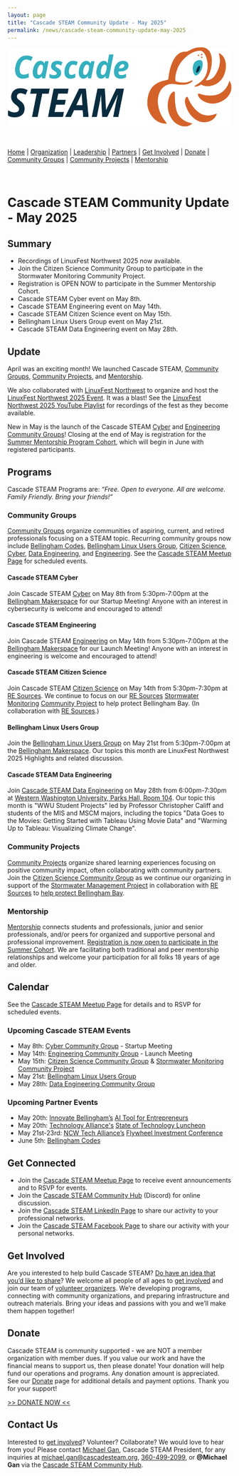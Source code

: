 ```yaml
---
layout: page
title: "Cascade STEAM Community Update - May 2025"
permalink: /news/cascade-steam-community-update-may-2025
---
```

<style>
  .header {
	display: none;
  }
  .footer {
	display: none;
  }
</style>

<p align="center"><img src="/assets/images/Cascade_STEAM_horizontal_logo_primary.svg" width="600" height="178" /></p>

<br>

[Home](/) | [Organization](/organization) | [Leadership](/leadership) | [Partners](/partners) | [Get Involved](/get-involved) | [Donate](/donate) | [Community Groups](/community-groups) | [Community Projects](/community-projects) | [Mentorship](/mentorship)

<br>

# Cascade STEAM Community Update - May 2025

## Summary

* Recordings of LinuxFest Northwest 2025 now available.
* Join the Citizen Science Community Group to participate in the Stormwater Monitoring Community Project.  
* Registration is OPEN NOW to participate in the Summer Mentorship Cohort.
* Cascade STEAM Cyber event on May 8th.
* Cascade STEAM Engineering event on May 14th.
* Cascade STEAM Citizen Science event on May 15th.  
* Bellingham Linux Users Group event on May 21st.
* Cascade STEAM Data Engineering event on May 28th.

## Update

April was an exciting month! We launched Cascade STEAM, [Community Groups](/community-groups), [Community Projects](/community-projects), and [Mentorship](/mentorship).

We also collaborated with [LinuxFest Northwest](https://lfnw.org) to organize and host the [LinuxFest Northwest 2025 Event](https://lfnw.org/schedule/). It was a blast! See the [LinuxFest Northwest 2025 YouTube Playlist](https://www.youtube.com/playlist?list=PLjDc7gDlIASRAcG0cxWYOnNGwFnykUMNZ) for recordings of the fest as they become available.

New in May is the launch of the Cascade STEAM [Cyber](/cyber) and [Engineering](/engineering) [Community Groups](/engineering)! Closing at the end of May is registration for the [Summer Mentorship Program Cohort](/mentorship), which will begin in June with registered participants.

## Programs

Cascade STEAM Programs are: *“Free. Open to everyone. All are welcome. Family Friendly. Bring your friends\!”*

### Community Groups

[Community Groups](https://cascadesteam.org/community-groups) organize communities of aspiring, current, and retired professionals focusing on a STEAM topic. Recurring community groups now include [Bellingham Codes](https://bellingham.codes), [Bellingham Linux Users Group](https://blug.org), [Citizen Science](/citizen-science), [Cyber](/cyber), [Data Engineering](/data-engineering), and [Engineering](/engineering). See the [Cascade STEAM Meetup Page](https://meetup.com/cascadesteam) for scheduled events.

#### Cascade STEAM Cyber

Join Cascade STEAM [Cyber](/cyber) on May 8th from 5:30pm-7:00pm at the [Bellingham Makerspace](https://bellinghammakerspace.org) for our Startup Meeting! Anyone with an interest in cybersecurity is welcome and encouraged to attend\!

#### Cascade STEAM Engineering

Join Cascade STEAM [Engineering](/engineering) on May 14th from 5:30pm-7:00pm at the [Bellingham Makerspace](https://bellinghammakerspace.org) for our Launch Meeting! Anyone with an interest in engineering is welcome and encouraged to attend\!

#### Cascade STEAM Citizen Science

Join Cascade STEAM [Citizen Science](/citizen-science) on May 14th from 5:30pm-7:30pm at [RE Sources](https://re-sources.org). We continue to focus on our [RE Sources](https://re-sources.org) [Stormwater Monitoring](https://www.re-sources.org/2024/06/three-years-of-bellingham-stormwater-monitoring-reveals-pollution-hotspots-including-taylor-dock/) [Community Project](https://cascadesteam.org/community-projects) to help protect Bellingham Bay. (In collaboration with [RE Sources](https://re-sources.org).)

#### Bellingham Linux Users Group

Join the [Bellingham Linux Users Group](/blug) on May 21st from 5:30pm-7:00pm at the [Bellingham Makerspace](https://bellinghammakerspace.org). Our topics this month are LinuxFest Northwest 2025 Highlights and related discussion.

#### Cascade STEAM Data Engineering

Join [Cascade STEAM Data Engineering](/data-engineering) on May 28th from 6:00pm-7:30pm at [Western Washington University, Parks Hall, Room 104](https://cbe.wwu.edu). Our topic this month is "WWU Student Projects" led by Professor Christopher Califf and students of the MIS and MSCM majors, including the topics "Data Goes to the Movies: Getting Started with Tableau Using Movie Data" and "Warming Up to Tableau: Visualizing Climate Change".

### Community Projects

[Community Projects](https://cascadesteam.org/community-projects) organize shared learning experiences focusing on positive community impact, often collaborating with community partners. Join the [Citizen Science Community Group](/citizen-science) as we continue our organizing in support of the [Stormwater Management Project](/community-projects) in collaboration with [RE Sources](https://re-sources.org) to [help protect Bellingham Bay](https://www.re-sources.org/2024/06/three-years-of-bellingham-stormwater-monitoring-reveals-pollution-hotspots-including-taylor-dock/).

### Mentorship

[Mentorship](/mentorship) connects students and professionals, junior and senior professionals, and/or peers for organized and supportive personal and professional improvement. [Registration is now open to participate in the Summer Cohort](http://mentorship-registration.cascadesteam.org). We are facilitating both traditional and peer mentorship relationships and welcome your participation for all folks 18 years of age and older.

## Calendar

See the [Cascade STEAM Meetup Page](https://meetup.com/cascadesteam) for details and to RSVP for scheduled events.

### Upcoming Cascade STEAM Events

* May 8th: [Cyber Community Group](/cyber) \- Startup Meeting
* May 14th: [Engineering Community Group](/engineering) \- Launch Meeting
* May 15th: [Citizen Science Community Group](/citizen-science) & [Stormwater Monitoring Community Project](/community-projects)
* May 21st: [Bellingham Linux Users Group](https://blug.org)
* May 28th: [Data Engineering Community Group](/data-engineering)

### Upcoming Partner Events

* May 20th: [Innovate Bellingham’s](https://innovatebellingham.org) [AI Tool for Entrepreneurs](https://lu.ma/ts28u5ca)
* May 20th: [Technology Alliance's](https://www.technology-alliance.com) [State of Technology Luncheon](https://www.technology-alliance.com/2025-luncheon)  
* May 21st-23rd: [NCW Tech Alliance’s](https://ncwtech.org) [Flywheel Investment Conference](https://www.flywheelconference.com/)
* June 5th: [Bellingham Codes](https://meetup.com/bellinghamcodes)  

## Get Connected

- Join the [Cascade STEAM Meetup Page](https://meetup.com/cascadesteam) to receive event announcements and to RSVP for events.
- Join the [Cascade STEAM Community Hub](http://hub.cascadesteam.org) (Discord) for online discussion.
- Join the [Cascade STEAM LinkedIn Page](https://linkedin.com/company/cascadesteam) to share our activity to your professional networks.
- Join the [Cascade STEAM Facebook Page](https://facebook.com/cascadesteam) to share our activity with your personal networks.

## Get Involved

Are you interested to help build Cascade STEAM? [Do have an idea that you’d like to share](http://community-survey.cascadesteam.org)? We welcome all people of all ages to [get involved](/get-involved) and join our team of [volunteer organizers](/leadership). We’re developing programs, connecting with community organizations, and preparing infrastructure and outreach materials. Bring your ideas and passions with you and we’ll make them happen together\!

## Donate

Cascade STEAM is community supported - we are NOT a member organization with member dues. If you value our work and have the financial means to support us, then please donate\! Your donation will help fund our operations and programs. Any donation amount is appreciated. See our [Donate](/donate) page for additional details and payment options. Thank you for your support!<br>

[>> DONATE NOW <<](https://www.paypal.com/donate/?hosted_button_id=CLBXLN2E2ZU7C)

## Contact Us

Interested to [get involved](/get-involved)? Volunteer? Collaborate? We would love to hear from you! Please contact [Michael Gan](https://www.linkedin.com/in/michaelbgan), Cascade STEAM President, for any inquiries at [michael.gan@cascadesteam.org](mailto:michael.gan@cascadesteam.org), [360-499-2099](tel:3604992099), or **@Michael Gan** via the [Cascade STEAM Community Hub](http://hub.cascadesteam.org).
